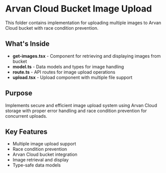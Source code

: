# Arvan Cloud Bucket Image Upload

This folder contains implementation for uploading multiple images to Arvan Cloud bucket with race condition prevention.

## What's Inside

- **get-images.tsx** - Component for retrieving and displaying images from bucket
- **model.ts** - Data models and types for image handling
- **route.ts** - API routes for image upload operations
- **upload.tsx** - Upload component with multiple file support

## Purpose

Implements secure and efficient image upload system using Arvan Cloud storage with proper error handling and race condition prevention for concurrent uploads.

## Key Features

- Multiple image upload support
- Race condition prevention
- Arvan Cloud bucket integration
- Image retrieval and display
- Type-safe data models
